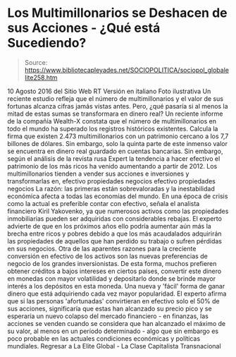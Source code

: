 # Los Multimillonarios se Deshacen de sus Acciones - ¿Qué está Sucediendo?

> Source: https://www.bibliotecapleyades.net/SOCIOPOLITICA/sociopol_globalelite258.htm

10 Agosto 2016
del Sitio Web RT
Versión en italiano
Foto ilustrativa
Un reciente estudio refleja que
el número de multimillonarios
y el valor de sus fortunas
alcanza cifras jamás vistas antes.
Pero, ¿qué pasaría si al menos la mitad
de estas sumas se transformara
en dinero real?
Un reciente informe de la compañía Wealth-X constata que el número de multimillonarios en todo el mundo ha superado los registros históricos existentes.
Calcula la firma que existen 2.473 multimillonarios con un patrimonio cercano a los 7,7 billones de dólares. Sin embargo, solo la quinta parte de este inmenso valor se encuentra en dinero real guardado en cuentas bancarias.
Sin embargo, según el análisis de la revista rusa Expert la tendencia a hacer efectivo el patrimonio de los más ricos ha venido aumentando a partir de 2012.
Los multimillonarios tienden a vender sus acciones e inversiones y transformarlas en,
efectivo propiedades negocios
efectivo
propiedades
negocios
La razón:
las primeras están sobrevaloradas y la inestabilidad económica afecta a todas las economías del mundo.
En una época de crisis como la actual es preferible contar con efectivo, señala el analista financiero Kiril Yakovenko, ya que numerosos activos como las propiedades inmobiliarias pueden ser adquiridas con considerables rebajas.
El experto advierte de que en los próximos años ello podría aumentar aún más la brecha entre ricos y pobres debido a que los más acaudalados adquirirán las propiedades de aquellos que han perdido su trabajo o sufren pérdidas en sus negocios.
Otra de las aparentes razones para la creciente conversión en efectivo de los activos son las nuevas preferencias de negocio de los grandes inversionistas.
De esta forma, muchos prefieren obtener créditos a bajos intereses en ciertos países, convertir este dinero en monedas con mayor volatilidad y depositarlo donde se brinde mayor interés a los depósitos en esta moneda.
Una nueva y 'fácil' forma de ganar dinero que está adquiriendo cada vez mayor popularidad.
El experto afirma que si las personas 'afortunadas' convirtieran en efectivo solo el 50% de sus acciones, significaría que estas han alcanzado su precio pico y se esperaría un nuevo colapso del mercado financiero - en finanzas, las acciones se venden cuando se considera que han alcanzado el máximo de su valor, al menos en un período determinado - algo que sin embargo es poco probable en las actuales condiciones económicas y políticas mundiales.
Regresar a La Elite Global - La Clase Capitalista Transnacional
